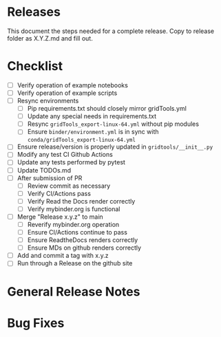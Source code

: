 # Releases

This document the steps needed for a complete release.  Copy to
release folder as X.Y.Z.md and fill out.

# Checklist

 - [ ] Verify operation of example notebooks
 - [ ] Verify operation of example scripts
 - [ ] Resync environments
   - [ ] Pip requirements.txt should closely mirror gridTools.yml
   - [ ] Update any special needs in requirements.txt
   - [ ] Resync `gridTools_export-linux-64.yml` without pip modules
   - [ ] Ensure `binder/environment.yml` is in sync
         with `conda/gridTools_export-linux-64.yml`
 - [ ] Ensure release/version is properly updated in `gridtools/__init__.py`
 - [ ] Modify any test CI Github Actions
 - [ ] Update any tests performed by pytest
 - [ ] Update TODOs.md
 - [ ] After submission of PR
   - [ ] Review commit as necessary
   - [ ] Verify CI/Actions pass
   - [ ] Verify Read the Docs render correctly
   - [ ] Verify mybinder.org is functional
 - [ ] Merge "Release x.y.z" to main
   - [ ] Reverify mybinder.org operation
   - [ ] Ensure CI/Actions continue to pass
   - [ ] Ensure ReadtheDocs renders correctly
   - [ ] Ensure MDs on github renders correctly
 - [ ] Add and commit a tag with x.y.z
 - [ ] Run through a Release on the github site

# General Release Notes

# Bug Fixes
